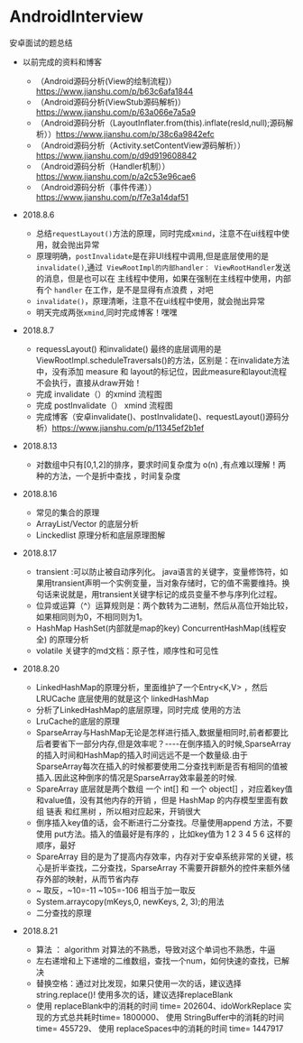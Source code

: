 # AndroidInterview
安卓面试的题总结

* 以前完成的资料和博客
   * （Android源码分析(View的绘制流程)） https://www.jianshu.com/p/b63c6afa1844 
   * （Android源码分析(ViewStub源码解析)）https://www.jianshu.com/p/63a066e7a5a9
   * （Android源码分析（LayoutInflater.from(this).inflate(resId,null);源码解析））https://www.jianshu.com/p/38c6a9842efc
   * （Android源码分析（Activity.setContentView源码解析））https://www.jianshu.com/p/d9d919608842
   * （Android源码分析（Handler机制））https://www.jianshu.com/p/a2c53e96cae6
   * （Android源码分析（事件传递））https://www.jianshu.com/p/f7e3a14daf51
   
   
   
* 2018.8.6 
  *  总结`requestLayout()`方法的原理，同时完成`xmind`，注意不在ui线程中使用，就会抛出异常
  *  原理明确，`postInvalidate`是在非UI线程中调用,但是底层使用的是 `invalidate()`,通过` ViewRootImpl的内部handler： ViewRootHandler`发送的消息，但是也可以在 主线程中使用，如果在强制在主线程中使用，内部有个 `handler` 在工作，是不是显得有点浪费 ，对吧
  *   `invalidate()`，原理清晰，注意不在ui线程中使用，就会抛出异常
  * 明天完成两张`xmind`,同时完成博客！嘿嘿 
* 2018.8.7 
  * requessLayout() 和invalidate()  最终的底层调用的是 ViewRootImpl.scheduleTraversals()的方法，区别是：在invalidate方法中，没有添加 measure 和 layout的标记位，因此measure和layout流程不会执行，直接从draw开始！
  * 完成 invalidate（）的xmind 流程图  
  * 完成 postInvalidate（） xmind 流程图
  * 完成博客（安卓invalidate()、postInvalidate()、requestLayout()源码分析）https://www.jianshu.com/p/11345ef2b1ef
* 2018.8.13
  * 对数组中只有[0,1,2]的排序，要求时间复杂度为 o(n) ,有点难以理解！两种的方法，一个是折中查找  ，时间复杂度
  
* 2018.8.16
  * 常见的集合的原理
   * ArrayList/Vector 的底层分析
   * Linckedlist 原理分析和底层原理图解
* 2018.8.17
  * transient :可以防止被自动序列化。   java语言的关键字，变量修饰符，如果用transient声明一个实例变量，当对象存储时，它的值不需要维持。换句话来说就是，用transient关键字标记的成员变量不参与序列化过程。   
  * 位异或运算（^）运算规则是：两个数转为二进制，然后从高位开始比较，如果相同则为0，不相同则为1。
  * HashMap HashSet(内部就是map的key) ConcurrentHashMap(线程安全) 的原理分析
  * volatile 关键字的md文档：原子性，顺序性和可见性 
  
* 2018.8.20 
   *  LinkedHashMap的原理分析，里面维护了一个Entry<K,V> ，然后LRUCache 底层使用的就是这个 linkedHashMap 
   * 分析了LinkedHashMap的底层原理，同时完成 使用的方法 
   * LruCache的底层的原理  
   * SparseArray与HashMap无论是怎样进行插入,数据量相同时,前者都要比后者要省下一部分内存,但是效率呢？----在倒序插入的时候,SparseArray的插入时间和HashMap的插入时间远远不是一个数量级.由于SparseArray每次在插入的时候都要使用二分查找判断是否有相同的值被插入.因此这种倒序的情况是SparseArray效率最差的时候.
   * SpareArray 底层就是两个数组 一个 int[] 和 一个 object[] ，对应着key值和value值，没有其他内存的开销 ，但是 HashMap 的内存模型里面有数组 链表 和红黑树 ，所以相对应起来，开销很大  
   * 倒序插入key值的话，会不断进行二分查找。尽量使用append 方法，不要使用 put方法。插入的值最好是有序的 ，比如key值为  1 2 3 4 5 6 这样的顺序，最好
   * SpareArray 目的是为了提高内存效率，内存对于安卓系统非常的关键，核心是折半查找，二分查找，SparseArray 不需要开辟额外的控件来额外储存外部的映射，从而节省内存
   * ~ 取反，~10=-11  ~105=-106  相当于加一取反
   * System.arraycopy(mKeys,0, newKeys, 2, 3);的用法
   * 二分查找的原理
   
* 2018.8.21
   * 算法 ： algorithm  对算法的不熟悉，导致对这个单词也不熟悉，牛逼 
   * 左右递增和上下递增的二维数组，查找一个num，如何快速的查找，已解决
   * 替换空格：通过对比发现，如果只使用一次的话，建议选择 string.replace()! 使用多次的话，建议选择replaceBlank 
   *  使用 replaceBlank中的消耗的时间 time= 202604、idoWorkReplace 实现的方式总共耗时time= 1800000、 使用 StringBuffer中的消耗的时间 time= 455729、 使用 replaceSpaces中的消耗的时间 time= 1447917